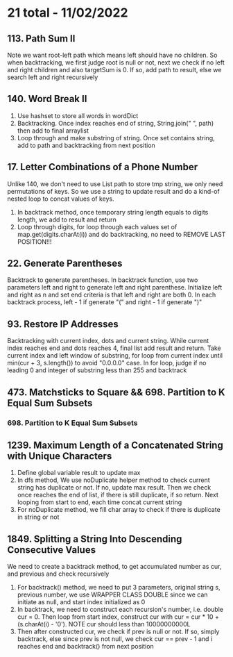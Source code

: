 # 21 total - 11/02/2022

## 113. Path Sum II
Note we want root-left path which means left should have no children. So when backtracking, we first judge root is null or not, next we check if no left and right children and also targetSum is 0. If so, add path to result, else we search left and right recursively

## 140. Word Break II
1. Use hashset to store all words in wordDict
2. Backtracking. Once index reaches end of string, String.join(" ", path) then add to final arraylist
3. Loop through and make substring of string. Once set contains string, add to path and backtracking from next position

## 17. Letter Combinations of a Phone Number
Unlike 140, we don't need to use List<String> path to store tmp string, we only need permutations of keys. So we use a string to update result and do a kind-of nested loop to concat values of keys.
1. In backtrack method, once temporary string length equals to digits length, we add to result and return
2. Loop through digits, for loop through each values set of map.get(digits.charAt(i)) and do backtracking, no need to REMOVE LAST POSITION!!!

## 22. Generate Parentheses
Backtrack to generate parentheses. In backtrack function, use two parameters left and right to generate left and right parenthese. Initialize left and right as n and set end criteria is that left and right are both 0. In each backtrack process, left - 1 if generate "(" and right - 1 if generate ")"

## 93. Restore IP Addresses
Backtracking with current index, dots and current string. While current index reaches end and dots reaches 4, final list add result and return.
Take current index and left window of substring, for loop from current index until min(cur + 3, s.length()) to avoid "0.0.0.0" case. In for loop, judge if no leading 0 and integer of substring less than 255 and backtrack

## 473. Matchsticks to Square && 698. Partition to K Equal Sum Subsets
### 698. Partition to K Equal Sum Subsets

## 1239. Maximum Length of a Concatenated String with Unique Characters
1. Define global variable result to update max
2. In dfs method, We use noDuplicate helper method to check current string has duplicate or not. If no, update max result. Then we check once reaches the end of list, if there is still duplicate, if so return. Next looping from start to end, each time concat current string
3. For noDuplicate method, we fill char array to check if there is duplicate in string or not

## 1849. Splitting a String Into Descending Consecutive Values
We need to create a backtrack method, to get accumulated number as cur, and previous and check recursively
1. For backtrack() method, we need to put 3 parameters, original string s, previous number, we use WRAPPER CLASS DOUBLE since we can initiate as null, and start index initialized as 0
2. In backtrack, we need to construct each recursion's number, i.e. double cur = 0. Then loop from start index, construct cur with cur = cur * 10 + (s.charAt(i) - '0'). NOTE cur should less than 10000000000L
3. Then after constructed cur, we check if prev is null or not. If so, simply backtrack, else since prev is not null, we check cur == prev - 1 and i reaches end and backtrack() from next position
